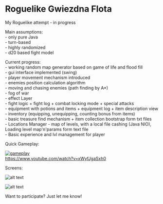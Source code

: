 # Roguelike Gwiezdna Flota

My Roguelike attempt - in progress

Main assumptions: <br>
    - only pure Java <br>
    - turn-based <br>
    - highly randomized <br>
    - d20 based fight model
 
Current progress: <br>
    - working random map generator based on game of life and flood fill <br>
    - gui interface implemented (swing) <br>
    - player movement mechanism introduced <br>
    - enemies position calculation algorithm <br>
    - moving and chasing enemies (path finding by A*) <br>
    - fog of war <br>
    - effect Layer <br>
    - fight logic + fight log + combat locking mode + special attacks<br>
    - equipment with potions and items + equipment log + item description view <br>
    - inventory (equipping, unequipping, counting bonus from items) <br>
    - basic treasure find mechanism + item collection bootstrap form txt files <br>
    - Locations Manager - map of levels, with a local file cashing (Java NIO), Loading level map'n'params form text file <br>
    - Basic experience and lvl management for player <br>

Quick Gameplay:

[![gameplay](https://i.imgur.com/vDncrIN.png)](https://youtu.be/1lFqWT5EFLE "Click to watch gameplay!") <br>
https://www.youtube.com/watch?v=xWyfJgaSxh0


Screens:

![alt text](https://i.imgur.com/5OTFYzd.png)

![alt text](https://i.imgur.com/81Yebt4.png)





Want to participate? Just let me know!
